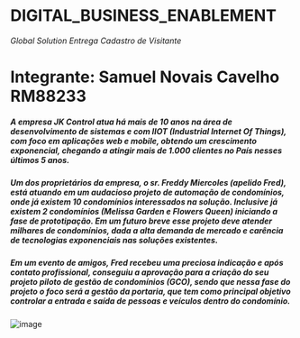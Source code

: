 # DIGITAL_BUSINESS_ENABLEMENT
*Global Solution Entrega Cadastro de Visitante*


# Integrante: Samuel Novais Cavelho RM88233


##### A empresa JK Control atua há mais de 10 anos na área de desenvolvimento de sistemas e com IIOT (Industrial Internet Of Things), com foco em aplicações web e mobile, obtendo um crescimento exponencial, chegando a atingir mais de 1.000 clientes no País nesses últimos 5 anos. 


##### Um dos proprietários da empresa, o sr. Freddy Miercoles (apelido Fred), está atuando em um audacioso projeto de automação de condomínios, onde já existem 10 condomínios interessados na solução. Inclusive já existem 2 condomínios (Melissa Garden e Flowers Queen) iniciando a fase de prototipação. Em um futuro breve esse projeto deve atender milhares de condomínios, dada a alta demanda de mercado e carência de tecnologias exponenciais nas soluções existentes.

##### Em um evento de amigos, Fred recebeu uma preciosa indicação e após contato profissional, conseguiu a aprovação para a criação do seu projeto piloto de gestão de condomínios (GCO), sendo que nessa fase do projeto o foco será a gestão da portaria, que tem como principal objetivo controlar a entrada e saída de pessoas e veículos dentro do condomínio.

![image](https://user-images.githubusercontent.com/79665699/171308783-bf53481a-b03c-4d45-9529-1c60c2b55237.png)
